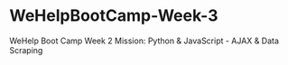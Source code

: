 # WeHelpBootCamp-Week-3
WeHelp Boot Camp Week 2 Mission: Python &amp; JavaScript - AJAX &amp; Data Scraping
